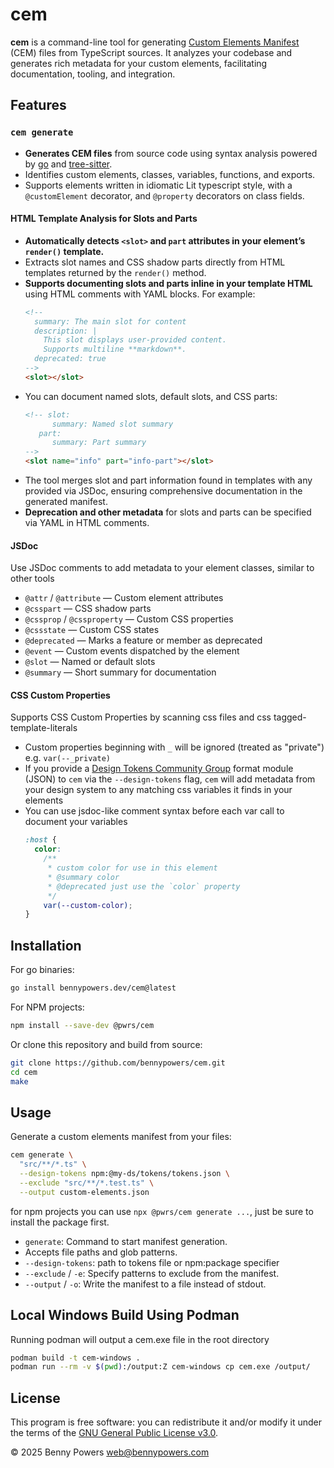 # cem

**cem** is a command-line tool for generating [Custom Elements Manifest](https://github.com/webcomponents/custom-elements-manifest) (CEM) files from TypeScript sources. It analyzes your codebase and generates rich metadata for your custom elements, facilitating documentation, tooling, and integration.

## Features

### `cem generate`

- **Generates CEM files** from source code using syntax analysis powered by [go](https://go.dev) and [tree-sitter](https://tree-sitter.github.io/tree-sitter/).
- Identifies custom elements, classes, variables, functions, and exports.
- Supports elements written in idiomatic Lit typescript style, with a `@customElement` decorator, and `@property` decorators on class fields.

#### HTML Template Analysis for Slots and Parts

- **Automatically detects `<slot>` and `part` attributes in your element’s `render()` template.**
- Extracts slot names and CSS shadow parts directly from HTML templates returned by the `render()` method.
- **Supports documenting slots and parts inline in your template HTML** using HTML comments with YAML blocks. For example:
  ```html
  <!--
    summary: The main slot for content
    description: |
      This slot displays user-provided content.
      Supports multiline **markdown**.
    deprecated: true
  -->
  <slot></slot>
  ```
- You can document named slots, default slots, and CSS parts:
  ```html
  <!-- slot:
        summary: Named slot summary
     part:
        summary: Part summary
  -->
  <slot name="info" part="info-part"></slot>
  ```
- The tool merges slot and part information found in templates with any provided via JSDoc, ensuring comprehensive documentation in the generated manifest.
- **Deprecation and other metadata** for slots and parts can be specified via YAML in HTML comments.

#### JSDoc
Use JSDoc comments to add metadata to your element classes, similar to other tools

- `@attr` / `@attribute` — Custom element attributes
- `@csspart` — CSS shadow parts
- `@cssprop` / `@cssproperty` — Custom CSS properties
- `@cssstate` — Custom CSS states
- `@deprecated` — Marks a feature or member as deprecated
- `@event` — Custom events dispatched by the element
- `@slot` — Named or default slots
- `@summary` — Short summary for documentation

#### CSS Custom Properties
Supports CSS Custom Properties by scanning css files and css tagged-template-literals

- Custom properties beginning with `_` will be ignored (treated as "private") e.g. `var(--_private)`
- If you provide a [Design Tokens Community 
Group](https://tr.designtokens.org/format/) format module (JSON) to `cem` via the `--design-tokens` flag,
`cem` will add metadata from your design system to any matching css variables it finds in your elements
- You can use jsdoc-like comment syntax before each var call to document your 
  variables
  ```css
  :host {
    color:
      /**
       * custom color for use in this element
       * @summary color
       * @deprecated just use the `color` property
       */
      var(--custom-color);
  }
  ```

## Installation

For go binaries:
```sh
go install bennypowers.dev/cem@latest
```

For NPM projects:

```sh
npm install --save-dev @pwrs/cem
```

Or clone this repository and build from source:

```sh
git clone https://github.com/bennypowers/cem.git
cd cem
make
```

## Usage

Generate a custom elements manifest from your files:

```sh
cem generate \
  "src/**/*.ts" \
  --design-tokens npm:@my-ds/tokens/tokens.json \
  --exclude "src/**/*.test.ts" \
  --output custom-elements.json
```

for npm projects you can use `npx @pwrs/cem generate ...`, just be sure to
install the package first.

- `generate`: Command to start manifest generation.
- Accepts file paths and glob patterns.
- `--design-tokens`: path to tokens file or npm:package specifier
- `--exclude` / `-e`: Specify patterns to exclude from the manifest.
- `--output` / `-o`: Write the manifest to a file instead of stdout.


## Local Windows Build Using Podman

Running podman will output a cem.exe file in the root directory

```sh
podman build -t cem-windows .
podman run --rm -v $(pwd):/output:Z cem-windows cp cem.exe /output/
```

## License

This program is free software: you can redistribute it and/or modify it under the terms of the [GNU General Public License v3.0](https://www.gnu.org/licenses/gpl-3.0.html).

&copy; 2025 Benny Powers <web@bennypowers.com>
